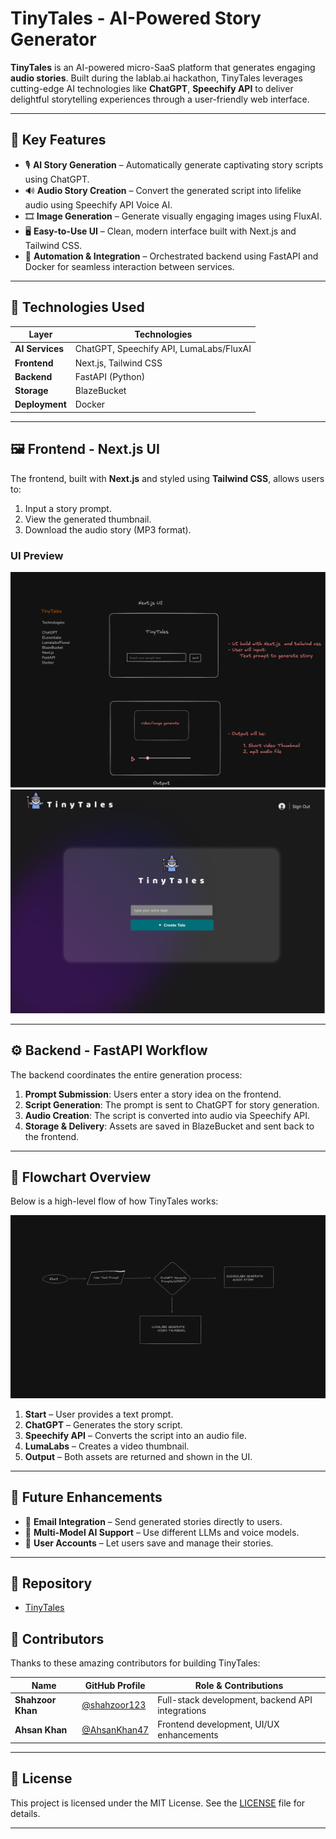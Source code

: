 # TinyTales - AI-Powered Story Generator

**TinyTales** is an AI-powered micro-SaaS platform that generates engaging **audio stories**. Built during the lablab.ai hackathon, TinyTales leverages cutting-edge AI technologies like **ChatGPT**, **Speechify API** to deliver delightful storytelling experiences through a user-friendly web interface.

---

## 🚀 Key Features

- 🎙 **AI Story Generation** – Automatically generate captivating story scripts using ChatGPT.
- 🔊 **Audio Story Creation** – Convert the generated script into lifelike audio using Speechify API Voice AI.
- 🎞 **Image Generation** – Generate visually engaging images using FluxAI.
- 🖥 **Easy-to-Use UI** – Clean, modern interface built with Next.js and Tailwind CSS.
- 🔁 **Automation & Integration** – Orchestrated backend using FastAPI and Docker for seamless interaction between services.

---

## 🧠 Technologies Used

| Layer | Technologies |
|-------|--------------|
| **AI Services** | ChatGPT, Speechify API, LumaLabs/FluxAI |
| **Frontend** | Next.js, Tailwind CSS |
| **Backend** | FastAPI (Python) |
| **Storage** | BlazeBucket |
| **Deployment** | Docker |

---

## 🖼️ Frontend - Next.js UI

The frontend, built with **Next.js** and styled using **Tailwind CSS**, allows users to:

1. Input a story prompt.
2. View the generated thumbnail.
3. Download the audio story (MP3 format).

### UI Preview

![TinyTales Idea](tinytales-frontend/public/images/tinytales-idea.png)
![TinyTales UI](tinytales-frontend/public/images/tiny-tales-ui.png)

---

## ⚙️ Backend - FastAPI Workflow

The backend coordinates the entire generation process:

1. **Prompt Submission**: Users enter a story idea on the frontend.
2. **Script Generation**: The prompt is sent to ChatGPT for story generation.
3. **Audio Creation**: The script is converted into audio via Speechify API.
4. **Storage & Delivery**: Assets are saved in BlazeBucket and sent back to the frontend.

---

## 🔄 Flowchart Overview

Below is a high-level flow of how TinyTales works:

![TinyTales Flowchart](tinytales-frontend/public/images/tinytales-flowchat.png)

1. **Start** – User provides a text prompt.
2. **ChatGPT** – Generates the story script.
3. **Speechify API** – Converts the script into an audio file.
4. **LumaLabs** – Creates a video thumbnail.
5. **Output** – Both assets are returned and shown in the UI.

---

## 🔮 Future Enhancements

- 📧 **Email Integration** – Send generated stories directly to users.
- 🧠 **Multi-Model AI Support** – Use different LLMs and voice models.
- 👤 **User Accounts** – Let users save and manage their stories.

---

## 📂 Repository

- [TinyTales](https://github.com/MohsinRaz3/tinytales)

## 👥 Contributors

Thanks to these amazing contributors for building TinyTales:

| Name | GitHub Profile | Role & Contributions |
|------|----------------|---------------------|
| **Shahzoor Khan** | [@shahzoor123](https://github.com/shahzoor123) | Full-stack development, backend API integrations |
| **Ahsan Khan** | [@AhsanKhan47](https://github.com/AhsanKhan47) | Frontend development, UI/UX enhancements |

---

## 📄 License

This project is licensed under the MIT License. See the [LICENSE](LICENSE) file for details.

---

